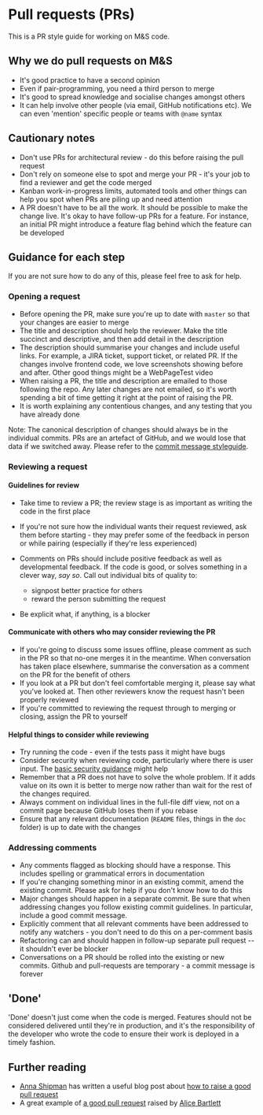 # Pull requests (PRs)

This is a PR style guide for working on M&S code.

## Why we do pull requests on M&S

- It's good practice to have a second opinion
- Even if pair-programming, you need a third person to merge
- It's good to spread knowledge and socialise changes amongst others
- It can help involve other people (via email, GitHub notifications etc).
  We can even 'mention' specific people or teams with `@name` syntax

## Cautionary notes

- Don't use PRs for architectural review - do this before raising the
  pull request
- Don't rely on someone else to spot and merge your PR - it's your job
  to find a reviewer and get the code merged
- Kanban work-in-progress limits, automated tools and other things can help
  you spot when PRs are piling up and need attention
- A PR doesn't have to be all the work. It should be possible to make the
  change live. It's okay to have follow-up PRs for a feature. For instance,
  an initial PR might introduce a feature flag behind which the feature can
  be developed

## Guidance for each step

If you are not sure how to do any of this, please feel free to ask for
help.

### Opening a request

- Before opening the PR, make sure you're up to date with `master` so
  that your changes are easier to merge
- The title and description should help the reviewer. Make the title
  succinct and descriptive, and then add detail in the description
- The description should summarise your changes and include useful links.
  For example, a JIRA ticket, support ticket, or related PR. If the changes
  involve frontend code, we love screenshots showing before and after. Other
  good things might be a WebPageTest video
- When raising a PR, the title and description are emailed to those
  following the repo. Any later changes are not emailed, so it's worth
  spending a bit of time getting it right at the point of raising the PR.
- It is worth explaining any contentious changes, and any testing that you
  have already done

Note: The canonical description of changes should always be in the
individual commits. PRs are an artefact of GitHub, and we would lose that
data if we switched away. Please refer to the [commit message styleguide](/git.md#commit-messages).

### Reviewing a request

#### Guidelines for review

- Take time to review a PR; the review  stage is as important as writing
  the code in the first place
- If you're not sure how the individual wants their request reviewed, ask
  them before starting - they may prefer some of the feedback in person or
  while pairing (especially if they're less experienced)
- Comments on PRs should include positive feedback as well as developmental
  feedback. If the code is good, or solves something in a clever way, *say so*.
  Call out individual bits of quality to:

  - signpost better practice for others
  - reward the person submitting the request

- Be explicit what, if anything, is a blocker

#### Communicate with others who may consider reviewing the PR

- If you're going to discuss some issues offline, please comment as such in
  the PR so that no-one merges it in the meantime. When conversation has
  taken place elsewhere, summarise the conversation as a comment on the PR
  for the benefit of others
- If you look at a PR but don't feel comfortable merging it, please say what
  you've looked at. Then other reviewers know the request hasn't been
  properly reviewed
- If you're committed to reviewing the request through to merging or
  closing, assign the PR to yourself

#### Helpful things to consider while reviewing

- Try running the code - even if the tests pass it might have bugs
- Consider security when reviewing code, particularly where there is user
  input. The [basic security guidance](basic-security.md) might help
- Remember that a PR does not have to solve the whole problem. If it adds
  value on its own it is better to merge now rather than wait for the rest
  of the changes required.
- Always comment on individual lines in the full-file diff view, not on a
  commit page because GitHub loses them if you rebase
- Ensure that any relevant documentation (`README` files, things in the
  `doc` folder) is up to date with the changes

### Addressing comments

- Any comments flagged as blocking should have a response. This includes
  spelling or grammatical errors in documentation
- If you're changing something minor in an existing commit, amend the
  existing commit. Please ask for help if you don't know how to do this
- Major changes should happen in a separate commit. Be sure that when
  addressing changes you follow existing commit guidelines. In particular,
  include a good commit message.
- Explicitly comment that all relevant comments have been addressed to
  notify any watchers - you don't need to do this on a per-comment basis
- Refactoring can and should happen in follow-up separate pull request --
  it shouldn't ever be blocker
- Conversations on a PR should be rolled into the existing or new commits.
  Github and pull-requests are temporary - a commit message is forever

## 'Done'

'Done' doesn't just come when the code is merged. Features should not be
considered delivered until they're in production, and it's the
responsibility of the developer who wrote the code to ensure their work is
deployed in a timely fashion.

## Further reading

- [Anna Shipman](https://github.com/annashipman) has written a useful blog post about [how to raise a good pull request](http://www.annashipman.co.uk/jfdi/good-pull-requests.html)
- A great example of [a good pull request](https://github.com/alphagov/frontend/pull/784) raised by [Alice Bartlett](https://github.com/alicebartlett)
